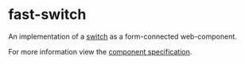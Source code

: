# fast-switch
An implementation of a [switch](https://w3c.github.io/aria/#switch) as a form-connected web-component.

For more information view the [component specification](./switch.spec.md).